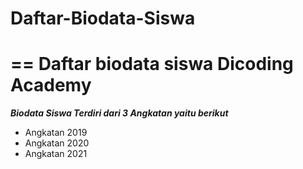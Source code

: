 # Daftar-Biodata-Siswa
==
Daftar biodata siswa Dicoding Academy 
==
***Biodata Siswa Terdiri dari 3 Angkatan yaitu berikut***
+ Angkatan 2019
+ Angkatan 2020
+ Angkatan 2021
